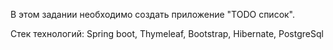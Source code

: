 В этом задании  необходимо создать приложение "TODO список".

Стек технологий: Spring boot, Thymeleaf, Bootstrap, Hibernate, PostgreSql 